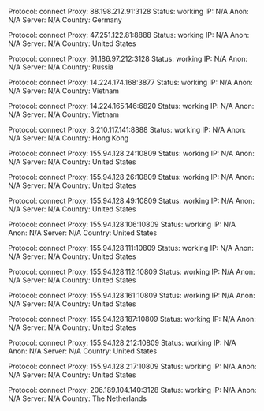 Protocol: connect
Proxy: 88.198.212.91:3128
Status: working
IP: N/A
Anon: N/A
Server: N/A
Country: Germany

Protocol: connect
Proxy: 47.251.122.81:8888
Status: working
IP: N/A
Anon: N/A
Server: N/A
Country: United States

Protocol: connect
Proxy: 91.186.97.212:3128
Status: working
IP: N/A
Anon: N/A
Server: N/A
Country: Russia

Protocol: connect
Proxy: 14.224.174.168:3877
Status: working
IP: N/A
Anon: N/A
Server: N/A
Country: Vietnam

Protocol: connect
Proxy: 14.224.165.146:6820
Status: working
IP: N/A
Anon: N/A
Server: N/A
Country: Vietnam

Protocol: connect
Proxy: 8.210.117.141:8888
Status: working
IP: N/A
Anon: N/A
Server: N/A
Country: Hong Kong

Protocol: connect
Proxy: 155.94.128.24:10809
Status: working
IP: N/A
Anon: N/A
Server: N/A
Country: United States

Protocol: connect
Proxy: 155.94.128.26:10809
Status: working
IP: N/A
Anon: N/A
Server: N/A
Country: United States

Protocol: connect
Proxy: 155.94.128.49:10809
Status: working
IP: N/A
Anon: N/A
Server: N/A
Country: United States

Protocol: connect
Proxy: 155.94.128.106:10809
Status: working
IP: N/A
Anon: N/A
Server: N/A
Country: United States

Protocol: connect
Proxy: 155.94.128.111:10809
Status: working
IP: N/A
Anon: N/A
Server: N/A
Country: United States

Protocol: connect
Proxy: 155.94.128.112:10809
Status: working
IP: N/A
Anon: N/A
Server: N/A
Country: United States

Protocol: connect
Proxy: 155.94.128.161:10809
Status: working
IP: N/A
Anon: N/A
Server: N/A
Country: United States

Protocol: connect
Proxy: 155.94.128.187:10809
Status: working
IP: N/A
Anon: N/A
Server: N/A
Country: United States

Protocol: connect
Proxy: 155.94.128.212:10809
Status: working
IP: N/A
Anon: N/A
Server: N/A
Country: United States

Protocol: connect
Proxy: 155.94.128.217:10809
Status: working
IP: N/A
Anon: N/A
Server: N/A
Country: United States

Protocol: connect
Proxy: 206.189.104.140:3128
Status: working
IP: N/A
Anon: N/A
Server: N/A
Country: The Netherlands

